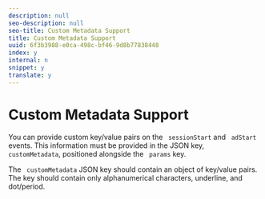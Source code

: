 ```yaml
---
description: null
seo-description: null
seo-title: Custom Metadata Support
title: Custom Metadata Support
uuid: 6f3b3988-e0ca-498c-bf46-9d8b77838448
index: y
internal: n
snippet: y
translate: y
---
```


# Custom Metadata Support


<a id="section_xzs_4y2_mcb"></a>

You can provide custom key/value pairs on the ` sessionStart` and ` adStart` events. This information must be provided in the JSON key, ` customMetadata`, positioned alongside the ` params` key.

The ` customMetadata` JSON key should contain an object of key/value pairs. The key should contain only alphanumerical characters, underline, and dot/period.

<!-- Add example here, either provided by the dev team, or the reference player, or from the sample Yahoo player -->
